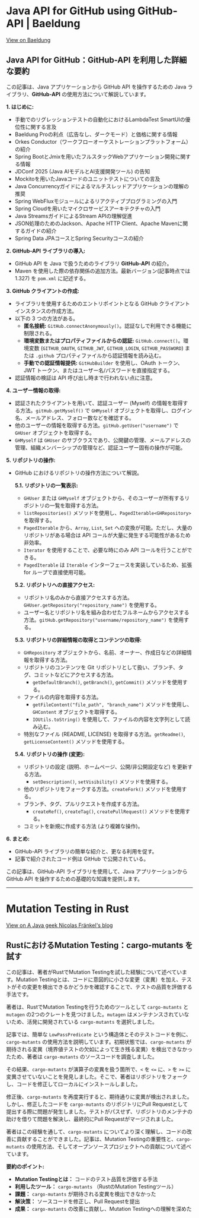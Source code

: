 # Java API for GitHub using GitHub-API | Baeldung

[View on Baeldung](https://feeds.feedblitz.com/~/915826439/0/baeldung~Java-API-for-GitHub-using-GitHubAPI)

## Java API for GitHub：GitHub-API を利用した詳細な要約

この記事は、Java アプリケーションから GitHub API を操作するための Java ライブラリ、**GitHub-API** の使用方法について解説しています。

**1. はじめに:**

*   手動でのリグレッションテストの自動化におけるLambdaTest SmartUIの優位性に関する言及
*   Baeldung Proの利点（広告なし、ダークモード）と価格に関する情報
*   Orkes Conductor（ワークフローオーケストレーションプラットフォーム）の紹介
*   Spring BootとJmixを用いたフルスタックWebアプリケーション開発に関する情報
*   JDConf 2025 (Java AIモデルとAI支援開発ツール) の告知
*   Mockitoを用いたJavaコードのユニットテストについての言及
*   Java Concurrencyガイドによるマルチスレッドアプリケーションの理解の推奨
*   Spring WebFluxモジュールによるリアクティブプログラミングの入門
*   Spring Cloudを用いたマイクロサービスアーキテクチャの入門
*   Java StreamsガイドによるStream APIの理解促進
*   JSON処理のためのJackson、Apache HTTP Client、Apache Mavenに関するガイドの紹介
*   Spring Data JPAコースとSpring Securityコースの紹介

**2. GitHub-API ライブラリの導入:**

*   GitHub API を Java で扱うためのライブラリ **GitHub-API** の紹介。
*   Maven を使用した際の依存関係の追加方法。最新バージョン(記事時点では 1.327) を `pom.xml` に記述する。

**3. GitHub クライアントの作成:**

*   ライブラリを使用するためのエントリポイントとなる GitHub クライアントインスタンスの作成方法。
*   以下の 3 つの方法がある。
    *   **匿名接続:** `GitHub.connectAnonymously()`。認証なしで利用できる機能に制限される。
    *   **環境変数またはプロパティファイルからの認証:** `GitHub.connect()`。環境変数 (`GITHUB_OAUTH`, `GITHUB_JWT`, `GITHUB_LOGIN`, `GITHUB_PASSWORD`) または `.github` プロパティファイルから認証情報を読み込む。
    *   **手動での認証情報提供:** `GitHubBuilder` を使用し、OAuth トークン、JWT トークン、またはユーザー名/パスワードを直接指定する。
*   認証情報の検証は API 呼び出し時まで行われない点に注意。

**4. ユーザー情報の取得:**

*   認証されたクライアントを用いて、認証ユーザー (Myself) の情報を取得する方法。`gitHub.getMyself()` で `GHMyself` オブジェクトを取得し、ログイン名、メールアドレス、フォロー数などを確認する。
*   他のユーザーの情報を取得する方法。`gitHub.getUser("username")` で `GHUser` オブジェクトを取得する。
*   `GHMyself` は `GHUser` のサブクラスであり、公開鍵の管理、メールアドレスの管理、組織メンバーシップの管理など、認証ユーザー固有の操作が可能。

**5. リポジトリの操作:**

*   GitHub におけるリポジトリの操作方法について解説。

    **5.1. リポジトリの一覧表示:**

    *   `GHUser` または `GHMyself` オブジェクトから、そのユーザーが所有するリポジトリの一覧を取得する方法。
    *   `listRepositories()` メソッドを使用し、`PagedIterable<GHRepository>` を取得する。
    *   `PagedIterable` から、`Array`, `List`, `Set` への変換が可能。ただし、大量のリポジトリがある場合は API コールが大量に発生する可能性があるため非効率。
    *   `Iterator` を使用することで、必要な時にのみ API コールを行うことができる。
    *   `PagedIterable` は `Iterable` インターフェースを実装しているため、拡張 for ループで直接使用可能。

    **5.2. リポジトリへの直接アクセス:**

    *   リポジトリ名のみから直接アクセスする方法。`GHUser.getRepository("repository_name")` を使用する。
    *   ユーザー名とリポジトリ名を組み合わせたフルネームからアクセスする方法。`gitHub.getRepository("username/repository_name")` を使用する。

    **5.3. リポジトリの詳細情報の取得とコンテンツの取得:**

    *   `GHRepository` オブジェクトから、名前、オーナー、作成日などの詳細情報を取得する方法。
    *   リポジトリのコンテンツを Git リポジトリとして扱い、ブランチ、タグ、コミットなどにアクセスする方法。
        *   `getDefaultBranch()`, `getBranch()`, `getCommit()` メソッドを使用する。
    *   ファイルの内容を取得する方法。
        *   `getFileContent("file_path", "branch_name")` メソッドを使用し、`GHContent` オブジェクトを取得する。
        *   `IOUtils.toString()` を使用して、ファイルの内容を文字列として読み込む。
    *   特別なファイル (README, LICENSE) を取得する方法。`getReadme()`, `getLicenseContent()` メソッドを使用する。

    **5.4. リポジトリの操作 (変更):**

    *   リポジトリの設定 (説明、ホームページ、公開/非公開設定など) を更新する方法。
        *   `setDescription()`, `setVisibility()` メソッドを使用する。
    *   他のリポジトリをフォークする方法。`createFork()` メソッドを使用する。
    *   ブランチ、タグ、プルリクエストを作成する方法。
        *   `createRef()`, `createTag()`, `createPullRequest()` メソッドを使用する。
    *   コミットを新規に作成する方法 (より複雑な操作)。

**6. まとめ:**

*   GitHub-API ライブラリの簡単な紹介と、更なる利用を促す。
*   記事で紹介されたコード例は GitHub で公開されている。

この記事は、GitHub-API ライブラリを使用して、Java アプリケーションから GitHub API を操作するための基礎的な知識を提供します。


---

# Mutation Testing in Rust

[View on A Java geek Nicolas Fränkel's blog](https://blog.frankel.ch/mutation-testing-rust/)

## RustにおけるMutation Testing：cargo-mutants を試す

この記事は、著者がRustでMutation Testingを試した経験について述べています。Mutation Testingとは、コードに意図的に小さな変更（変異）を加え、テストがその変更を検出できるかどうかを確認することで、テストの品質を評価する手法です。

著者は、RustでMutation Testingを行うためのツールとして `cargo-mutants` と `mutagen` の2つのクレートを見つけました。`mutagen` はメンテナンスされていないため、活発に開発されている `cargo-mutants` を選択しました。

記事では、簡単な `LowPassPredicate` という構造体とそのテストコードを例に、`cargo-mutants` の使用方法を説明しています。初期状態では、`cargo-mutants` が期待される変異（境界値テストの欠如によって生き残る変異）を検出できなかったため、著者は `cargo-mutants` のソースコードを調査しました。

その結果、`cargo-mutants` が演算子の変異を扱う箇所で、`<` を `<=` に、`>` を `>=` に変異させていないことを発見しました。そこで、著者はリポジトリをフォークし、コードを修正してローカルにインストールしました。

修正後、`cargo-mutants` を再度実行すると、期待通りに変異が検出されました。しかし、修正したコードを `cargo-mutants` のリポジトリにPull Requestとして提出する際に問題が発生しました。テストがパスせず、リポジトリのメンテナの助けを借りて問題を解決し、最終的にPull Requestがマージされました。

著者はこの経験を通して、`cargo-mutants` についてより深く理解し、コードの改善に貢献することができました。記事は、Mutation Testingの重要性と、`cargo-mutants` の使用方法、そしてオープンソースプロジェクトへの貢献について述べています。

**要約のポイント:**

*   **Mutation Testingとは：** コードのテスト品質を評価する手法
*   **利用したツール：** `cargo-mutants` （RustのMutation Testingツール）
*   **課題：** `cargo-mutants` が期待される変異を検出できなかった
*   **解決策：** ソースコードを修正し、Pull Requestを提出
*   **成果：** `cargo-mutants` の改善に貢献し、Mutation Testingへの理解を深めた
